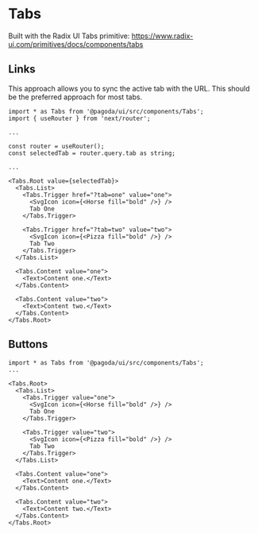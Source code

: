 # Tabs

Built with the Radix UI Tabs primitive: https://www.radix-ui.com/primitives/docs/components/tabs

## Links

This approach allows you to sync the active tab with the URL. This should be the preferred approach for most tabs.

```tsx
import * as Tabs from '@pagoda/ui/src/components/Tabs';
import { useRouter } from 'next/router';

...

const router = useRouter();
const selectedTab = router.query.tab as string;

...

<Tabs.Root value={selectedTab}>
  <Tabs.List>
    <Tabs.Trigger href="?tab=one" value="one">
      <SvgIcon icon={<Horse fill="bold" />} />
      Tab One
    </Tabs.Trigger>

    <Tabs.Trigger href="?tab=two" value="two">
      <SvgIcon icon={<Pizza fill="bold" />} />
      Tab Two
    </Tabs.Trigger>
  </Tabs.List>

  <Tabs.Content value="one">
    <Text>Content one.</Text>
  </Tabs.Content>

  <Tabs.Content value="two">
    <Text>Content two.</Text>
  </Tabs.Content>
</Tabs.Root>
```

## Buttons

```tsx
import * as Tabs from '@pagoda/ui/src/components/Tabs';
...

<Tabs.Root>
  <Tabs.List>
    <Tabs.Trigger value="one">
      <SvgIcon icon={<Horse fill="bold" />} />
      Tab One
    </Tabs.Trigger>

    <Tabs.Trigger value="two">
      <SvgIcon icon={<Pizza fill="bold" />} />
      Tab Two
    </Tabs.Trigger>
  </Tabs.List>

  <Tabs.Content value="one">
    <Text>Content one.</Text>
  </Tabs.Content>

  <Tabs.Content value="two">
    <Text>Content two.</Text>
  </Tabs.Content>
</Tabs.Root>
```
